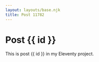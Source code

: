 ```yaml
---
layout: layouts/base.njk
title: Post 11782
---
```


# Post {{ id }}

This is post {{ id }} in my Eleventy project.
